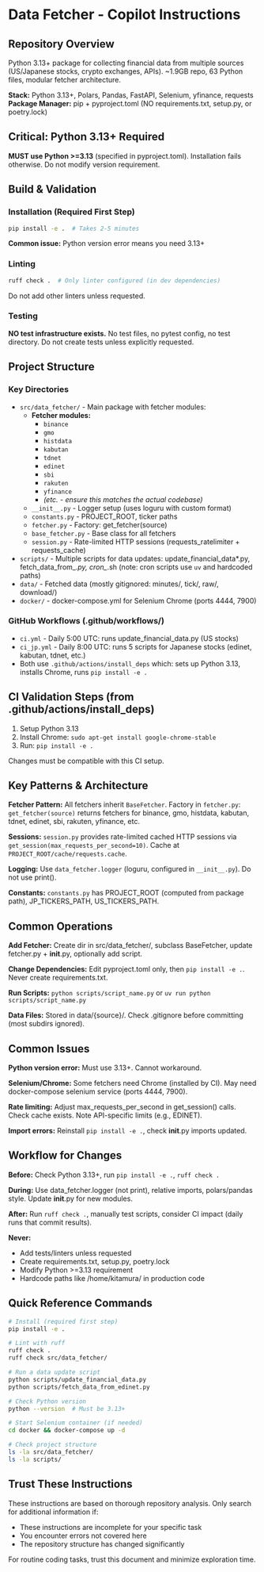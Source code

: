 # Data Fetcher - Copilot Instructions

## Repository Overview
Python 3.13+ package for collecting financial data from multiple sources (US/Japanese stocks, crypto exchanges, APIs). ~1.9GB repo, 63 Python files, modular fetcher architecture.

**Stack:** Python 3.13+, Polars, Pandas, FastAPI, Selenium, yfinance, requests  
**Package Manager:** pip + pyproject.toml (NO requirements.txt, setup.py, or poetry.lock)

## Critical: Python 3.13+ Required
**MUST use Python >=3.13** (specified in pyproject.toml). Installation fails otherwise. Do not modify version requirement.

## Build & Validation

### Installation (Required First Step)
```bash
pip install -e .  # Takes 2-5 minutes
```
**Common issue:** Python version error means you need 3.13+

### Linting
```bash
ruff check .  # Only linter configured (in dev dependencies)
```
Do not add other linters unless requested.

### Testing
**NO test infrastructure exists.** No test files, no pytest config, no test directory. Do not create tests unless explicitly requested.

## Project Structure

### Key Directories
- `src/data_fetcher/` - Main package with fetcher modules:
  - **Fetcher modules:**
    - `binance`
    - `gmo`
    - `histdata`
    - `kabutan`
    - `tdnet`
    - `edinet`
    - `sbi`
    - `rakuten`
    - `yfinance`
    - *(etc. - ensure this matches the actual codebase)*
  - `__init__.py` - Logger setup (uses loguru with custom format)
  - `constants.py` - PROJECT_ROOT, ticker paths
  - `fetcher.py` - Factory: get_fetcher(source)
  - `base_fetcher.py` - Base class for all fetchers
  - `session.py` - Rate-limited HTTP sessions (requests_ratelimiter + requests_cache)
- `scripts/` - Multiple scripts for data updates: update_financial_data*.py, fetch_data_from_*.py, cron_*.sh (note: cron scripts use `uv` and hardcoded paths)
- `data/` - Fetched data (mostly gitignored: minutes/, tick/, raw/, download/)
- `docker/` - docker-compose.yml for Selenium Chrome (ports 4444, 7900)

### GitHub Workflows (.github/workflows/)
- `ci.yml` - Daily 5:00 UTC: runs update_financial_data.py (US stocks)
- `ci_jp.yml` - Daily 8:00 UTC: runs 5 scripts for Japanese stocks (edinet, kabutan, tdnet, etc.)
- Both use `.github/actions/install_deps` which: sets up Python 3.13, installs Chrome, runs `pip install -e .`

## CI Validation Steps (from .github/actions/install_deps)
1. Setup Python 3.13
2. Install Chrome: `sudo apt-get install google-chrome-stable`
3. Run: `pip install -e .`

Changes must be compatible with this CI setup.

## Key Patterns & Architecture

**Fetcher Pattern:** All fetchers inherit `BaseFetcher`. Factory in `fetcher.py`: `get_fetcher(source)` returns fetchers for binance, gmo, histdata, kabutan, tdnet, edinet, sbi, rakuten, yfinance, etc.

**Sessions:** `session.py` provides rate-limited cached HTTP sessions via `get_session(max_requests_per_second=10)`. Cache at `PROJECT_ROOT/cache/requests.cache`.

**Logging:** Use `data_fetcher.logger` (loguru, configured in `__init__.py`). Do not use print().

**Constants:** `constants.py` has PROJECT_ROOT (computed from package path), JP_TICKERS_PATH, US_TICKERS_PATH.

## Common Operations

**Add Fetcher:** Create dir in src/data_fetcher/, subclass BaseFetcher, update fetcher.py + __init__.py, optionally add script.

**Change Dependencies:** Edit pyproject.toml only, then `pip install -e .`. Never create requirements.txt.

**Run Scripts:** `python scripts/script_name.py` or `uv run python scripts/script_name.py`

**Data Files:** Stored in data/{source}/. Check .gitignore before committing (most subdirs ignored).

## Common Issues

**Python version error:** Must use 3.13+. Cannot workaround.

**Selenium/Chrome:** Some fetchers need Chrome (installed by CI). May need docker-compose selenium service (ports 4444, 7900).

**Rate limiting:** Adjust max_requests_per_second in get_session() calls. Check cache exists. Note API-specific limits (e.g., EDINET).

**Import errors:** Reinstall `pip install -e .`, check __init__.py imports updated.

## Workflow for Changes

**Before:** Check Python 3.13+, run `pip install -e .`, `ruff check .`

**During:** Use data_fetcher.logger (not print), relative imports, polars/pandas style. Update __init__.py for new modules.

**After:** Run `ruff check .`, manually test scripts, consider CI impact (daily runs that commit results).

**Never:**
- Add tests/linters unless requested
- Create requirements.txt, setup.py, poetry.lock
- Modify Python >=3.13 requirement
- Hardcode paths like /home/kitamura/ in production code

## Quick Reference Commands

```bash
# Install (required first step)
pip install -e .

# Lint with ruff
ruff check .
ruff check src/data_fetcher/

# Run a data update script
python scripts/update_financial_data.py
python scripts/fetch_data_from_edinet.py

# Check Python version
python --version  # Must be 3.13+

# Start Selenium container (if needed)
cd docker && docker-compose up -d

# Check project structure
ls -la src/data_fetcher/
ls -la scripts/
```

## Trust These Instructions

These instructions are based on thorough repository analysis. Only search for additional information if:
- These instructions are incomplete for your specific task
- You encounter errors not covered here
- The repository structure has changed significantly

For routine coding tasks, trust this document and minimize exploration time.
